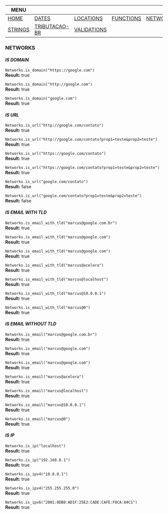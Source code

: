 |MENU||||||
|---  |---  |---  |---  |---  |---  |
| [HOME](https://github.com/maviniciuus/js-helpers/blob/master/README.md) | [DATES](https://github.com/maviniciuus/js-helpers/blob/master/doc/DATES.md)| [LOCATIONS](https://github.com/maviniciuus/js-helpers/blob/master/doc/LOCATIONS.md) | [FUNCTIONS](https://github.com/maviniciuus/js-helpers/blob/master/doc/FUNCTIONS.md) | [NETWORKS](https://github.com/maviniciuus/js-helpers/blob/master/doc/NETWORKS.md) | [NUMBERS](https://github.com/maviniciuus/js-helpers/blob/master/doc/NUMBERS.md) | 
| [STRINGS](https://github.com/maviniciuus/js-helpers/blob/master/doc/STRINGS.md) | [TRIBUTACAO-BR](https://github.com/maviniciuus/js-helpers/blob/master/doc/TRIBUTACAO-BR.md) | [VALIDATIONS](https://github.com/maviniciuus/js-helpers/blob/master/doc/VALIDATIONS.md) | | | |

### NETWORKS

#### *IS DOMAIN*

`Networks.is_domain("https://google.com")`  
**Result:** true  

`Networks.is_domain("http://google.com")`  
**Result:** true  

`Networks.is_domain("google.com")`  
**Result:** true  


#### *IS URL*

`Networks.is_url("http://google.com/contato")`  
**Result:** true  

`Networks.is_url("http://google.com/contato?prop1=teste&prop2=teste")`  
**Result:** true 

`Networks.is_url("https://google.com/contato")`  
**Result:** true  

`Networks.is_url("https://google.com/contato?prop1=teste&prop2=teste")`  
**Result:** true  

`Networks.is_url("google.com/contato")`  
**Result:** false  

`Networks.is_url("google.com/contato?prop1=teste&prop2=teste")`  
**Result:** false  


#### *IS EMAIL WITH TLD*

`Networks.is_email_with_tld("marcus@google.com.br")`  
**Result:** true  

`Networks.is_email_with_tld("marcus@google.com")`  
**Result:** true  

`Networks.is_email_with_tld("marcus@google.com")`  
**Result:** true  

`Networks.is_email_with_tld("marcus@acelera")`  
**Result:** true  

`Networks.is_email_with_tld("marcus@localhost")`  
**Result:** true  

`Networks.is_email_with_tld("marcus@10.0.0.1")`  
**Result:** true  

`Networks.is_email_with_tld("marcus@0")`  
**Result:** true  

#### *IS EMAIL WITHOUT TLD*

`Networks.is_email("marcus@google.com.br")`  
**Result:** true  

`Networks.is_email("marcus@google.com")`  
**Result:** true  

`Networks.is_email("marcus@google.com")`  
**Result:** true  

`Networks.is_email("marcus@acelera")`  
**Result:** true  

`Networks.is_email("marcus@localhost")`  
**Result:** true  

`Networks.is_email("marcus@10.0.0.1")`  
**Result:** true  

`Networks.is_email("marcus@0")`  
**Result:** true  


#### *IS IP*

`Networks.is_ip("localhost")`  
**Result:** true  

`Networks.is_ip("192.168.0.1")`  
**Result:** true  

`Networks.is_ipv4("10.0.0.1")`  
**Result:** true  

`Networks.is_ipv4("255.255.255.0")`  
**Result:** true  

`Networks.is_ipv6("2001:0DB8:AD1F:25E2:CADE:CAFE:F0CA:84C1")`  
**Result:** true  
